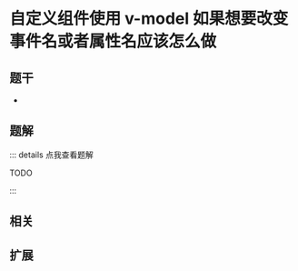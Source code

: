 # 自定义组件使用 v-model 如果想要改变事件名或者属性名应该怎么做


## 题干

- 



## 题解

::: details 点我查看题解

  TODO

:::



## 相关



## 扩展
